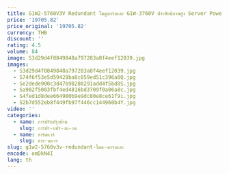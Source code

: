 ```yaml
---
title: G1W2-5760V3V Redundant โมดูลกรงและ G1W-3760V ประสิทธิภาพสูง Server Power Supply โมดูลหนึ่งหน่วย
price: '19705.82'
price_original: '19705.82'
currency: THB
discount: ''
rating: 4.5
volume: 84
image: S3d29d4f0849848a797283a8f4eef12039.jpg
images:
  - S3d29d4f0849848a797283a8f4eef12039.jpg
  - S74f6f53e5d59428ba8c859ed51c396a0Q.jpg
  - Se2dede900c3d47b98280291add4f5bd8S.jpg
  - Sa982f5003fbf4ed4816bd3709f0a06a8c.jpg
  - S4fed1d8dee664980b9e9dc80e8ce61f9i.jpg
  - S2b7d552eb8f449fb97f446cc144960b4Y.jpg
video: ''
categories:
  - name: การปรับปรุงบ้าน
    slug: การปร-บปร-งบ-าน
  - name: ฮาร์ดแวร์
    slug: ฮาร-ดแวร
slug: g1w2-5760v3v-redundant-โมด-ลกรงและ
encode: omDkN4I
lang: th
---
```

  